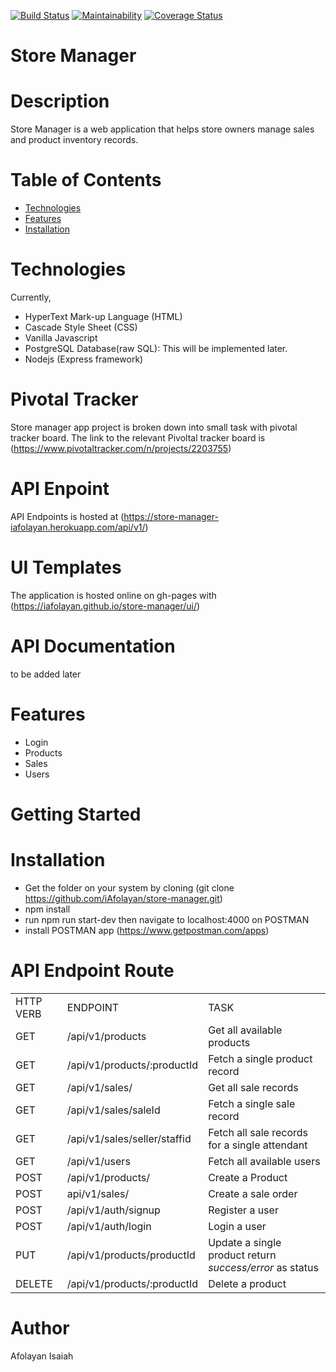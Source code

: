 [![Build Status](https://travis-ci.org/iAfolayan/store-manager.svg?branch=develop)](https://travis-ci.org/iAfolayan/store-manager)
[![Maintainability](https://api.codeclimate.com/v1/badges/142b219a88134673ca9e/maintainability)](https://codeclimate.com/github/iAfolayan/store-manager/maintainability)
[![Coverage Status](https://coveralls.io/repos/github/iAfolayan/store-manager/badge.svg?branch=develop)](https://coveralls.io/github/iAfolayan/store-manager?branch=develop)

# Store Manager

# Description
Store Manager is a web application that helps store owners manage sales and product inventory records.

# Table of Contents
* <a href="#Technologies">Technologies</a>
* <a href="#Features">Features</a>
* <a href="#Installations">Installation</a>
        
# Technologies
Currently,
  - HyperText Mark-up Language (HTML) 
  - Cascade Style Sheet (CSS)
  - Vanilla Javascript
  - PostgreSQL Database(raw SQL): This will be implemented later.
  - Nodejs (Express framework)
  
# Pivotal Tracker
Store manager app project is broken down into small task with pivotal tracker board. The link to the relevant Pivoltal tracker board is (https://www.pivotaltracker.com/n/projects/2203755)

# API Enpoint
API Endpoints is hosted at (https://store-manager-iafolayan.herokuapp.com/api/v1/)

# UI Templates
The application is hosted online on gh-pages with (https://iafolayan.github.io/store-manager/ui/)

# API Documentation
to be added later

# Features
<ul>
<li>Login</li>
<li>Products</li>
<li>Sales</li>
<li>Users</li>
</ul>

# Getting Started
# Installation
- Get the folder on your system by cloning (git clone https://github.com/iAfolayan/store-manager.git)
- npm install
- run npm run start-dev then navigate to localhost:4000 on POSTMAN
- install POSTMAN app (https://www.getpostman.com/apps)
# API Endpoint Route
<table>
  <tr>
    <td>HTTP VERB</td>
    <td>ENDPOINT</td>
    <td>TASK</td>
  </tr>
  <tr>
    <td>GET</td>
    <td>/api/v1/products</td>
    <td>Get all available products</td>
  </tr>
  <tr>
    <td>GET</td>
    <td>/api/v1/products/:productId</td>
    <td>Fetch a single product record</td>
  </tr>
  <tr>
    <td>GET</td>
    <td>/api/v1/sales/</td>
    <td>Get all sale records</td>
  </tr>
  <tr>
    <td>GET</td>
    <td>/api/v1/sales/saleId</td>
    <td>Fetch a single sale record</td>
  </tr>
   <tr>
    <td>GET</td>
    <td>/api/v1/sales/seller/staffid</td>
    <td>Fetch all sale records for a single attendant</td>
  </tr>
   <tr>
    <td>GET</td>
    <td>/api/v1/users</td>
    <td>Fetch all available users</td>
  </tr>
    <tr>
    <td>POST</td>
    <td>/api/v1/products/</td>
    <td>Create a Product</td>
  </tr>
  <tr>
    <td>POST</td>
    <td>api/v1/sales/</td>
    <td>Create a sale order</td>
  </tr>
    <tr>
    <td>POST</td>
    <td>/api/v1/auth/signup</td>
    <td>Register a user</td>
  </tr>
   <tr>
    <td>POST</td>
    <td>/api/v1/auth/login</td>
    <td>Login a user</td>
  </tr>
   <tr>
    <td>PUT</td>
    <td>/api/v1/products/productId</td>
    <td>Update a single product return <em>success/error</em> as status</td>
  </tr>
  <tr>
    <td>DELETE</td>
    <td>/api/v1/products/:productId</td>
    <td>Delete a product</td>
  </tr>
  </table>
  
# Author
Afolayan Isaiah
